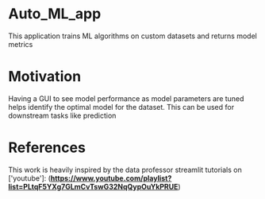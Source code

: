 # Auto_ML_app
This application trains  ML algorithms on custom datasets and returns model metrics


# Motivation
Having a GUI to see model performance as model parameters are tuned helps identify the optimal model for the dataset. This can be used for downstream tasks like prediction

# References
This work is heavily inspired by the data professor streamlit tutorials on ['youtube']: (**https://www.youtube.com/playlist?list=PLtqF5YXg7GLmCvTswG32NqQypOuYkPRUE**)
